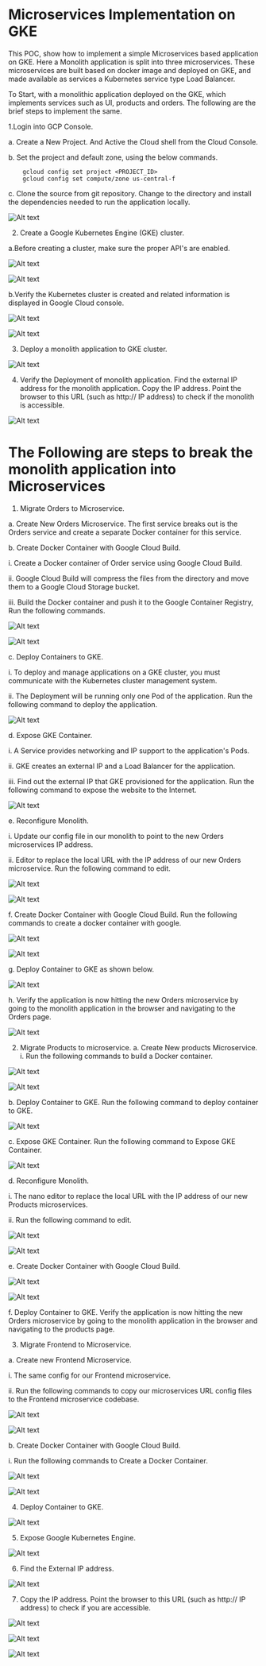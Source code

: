 # Microservices Implementation on GKE #

This POC, show how to implement a simple Microservices based application on GKE. Here a Monolith application is split into three microservices. These microservices are built based on docker image and deployed on GKE, and made available as services a Kubernetes service type Load Balancer.

To Start, with a monolithic application deployed on the GKE, which implements services such as UI, products and orders. The following are the brief steps to implement the same.

1.Login into GCP Console.

   a. Create a New Project. And Active the Cloud shell from the Cloud Console.

   b. Set the project and default zone, using the below commands.

		gcloud config set project <PROJECT_ID>
		gcloud config set compute/zone us-central-f
      
   c. Clone the source from git repository. Change to the directory and install the dependencies needed to run the application locally.
   
   ![Alt text](https://github.com/Protontech-1803/devops/blob/master/MicroservicesOnGKE/img/1c.png)
 
 2. Create a Google Kubernetes Engine (GKE) cluster.

   a.Before creating a cluster, make sure the proper API's are enabled.  
   
   ![Alt text](https://github.com/Protontech-1803/devops/blob/master/MicroservicesOnGKE/img/2ai.png)
   
   ![Alt text](https://github.com/Protontech-1803/devops/blob/master/MicroservicesOnGKE/img/2aii.png)

   b.Verify the Kubernetes cluster is created and related information is displayed in Google Cloud console.
   
   ![Alt text](https://github.com/Protontech-1803/devops/blob/master/MicroservicesOnGKE/img/2bi.png)
   
   ![Alt text](https://github.com/Protontech-1803/devops/blob/master/MicroservicesOnGKE/img/2bii.png)

3. Deploy a monolith application to GKE cluster. 

  ![Alt text](https://github.com/Protontech-1803/devops/blob/master/MicroservicesOnGKE/img/3.png)

4. Verify the Deployment of monolith application. Find the external IP address for the monolith application. Copy the IP address. Point the browser to this URL (such as http:// IP address) to check if the monolith is accessible.

  ![Alt text](https://github.com/Protontech-1803/devops/blob/master/MicroservicesOnGKE/img/4.png)
 


# The Following are steps to break the monolith application into Microservices

1. Migrate Orders to Microservice.

a. Create New Orders Microservice. The first service breaks out is the Orders service and create a separate Docker container for this service. 

b. Create Docker Container with Google Cloud Build.

i. Create a Docker container of Order service using Google Cloud Build.

ii. Google Cloud Build will compress the files from the directory and move them to a Google Cloud Storage bucket.

iii. Build the Docker container and push it to the Google Container Registry, Run the following commands.

 ![Alt text](https://github.com/Protontech-1803/devops/blob/master/MicroservicesOnGKE/img/M1biii1.png)
 
 ![Alt text](https://github.com/Protontech-1803/devops/blob/master/MicroservicesOnGKE/img/M1biii2.png)
 
c. Deploy Containers to GKE.

i. To deploy and manage applications on a GKE cluster, you must communicate with the Kubernetes cluster management system.

ii. The Deployment will be running only one Pod of the application. Run the following command to deploy the application.

 ![Alt text](https://github.com/Protontech-1803/devops/blob/master/MicroservicesOnGKE/img/M1cii.png)
 

d. Expose GKE Container.

i. A Service provides networking and IP support to the application's Pods.

ii. GKE creates an external IP and a Load Balancer for the application.

iii. Find out the external IP that GKE provisioned for the application. Run the following command to expose the website to the Internet.

 ![Alt text](https://github.com/Protontech-1803/devops/blob/master/MicroservicesOnGKE/img/M1diii.png) 

e. Reconfigure Monolith.

i. Update our config file in our monolith to point to the new Orders microservices IP address.

ii. Editor to replace the local URL with the IP address of our new Orders microservice. Run the following command to edit.

 ![Alt text](https://github.com/Protontech-1803/devops/blob/master/MicroservicesOnGKE/img/M1eii1.png)
 
 ![Alt text](https://github.com/Protontech-1803/devops/blob/master/MicroservicesOnGKE/img/M1eii2.png)
 

f. Create Docker Container with Google Cloud Build. Run the following commands to create a docker container with google.

 ![Alt text](https://github.com/Protontech-1803/devops/blob/master/MicroservicesOnGKE/img/M1fi.png)
 
 ![Alt text](https://github.com/Protontech-1803/devops/blob/master/MicroservicesOnGKE/img/M1fii.png)
 
 	
g. Deploy Container to GKE as shown below.

 ![Alt text](https://github.com/Protontech-1803/devops/blob/master/MicroservicesOnGKE/img/M1g.png)
 

h. Verify the application is now hitting the new Orders microservice by going to the monolith application in the browser and navigating to the Orders page.

 ![Alt text](https://github.com/Protontech-1803/devops/blob/master/MicroservicesOnGKE/img/M1h.png)
 

2. Migrate Products to microservice.
a. Create New products Microservice.
i. Run the following commands to build a Docker container.

![Alt text](https://github.com/Protontech-1803/devops/blob/master/MicroservicesOnGKE/img/M2ai1.png)

![Alt text](https://github.com/Protontech-1803/devops/blob/master/MicroservicesOnGKE/img/M2ai2.png)


b. Deploy Container to GKE. Run the following command to deploy container to GKE.

![Alt text](https://github.com/Protontech-1803/devops/blob/master/MicroservicesOnGKE/img/M2b.png)
 

c. Expose GKE Container. Run the following command to Expose GKE Container.

![Alt text](https://github.com/Protontech-1803/devops/blob/master/MicroservicesOnGKE/img/M2c.png)
 

d. Reconfigure Monolith.

i. The nano editor to replace the local URL with the IP address of our new Products microservices.

ii. Run the following command to edit.

![Alt text](https://github.com/Protontech-1803/devops/blob/master/MicroservicesOnGKE/img/M2dii1.png)

![Alt text](https://github.com/Protontech-1803/devops/blob/master/MicroservicesOnGKE/img/M2dii2.png)
 
	       
e. Create Docker Container with Google Cloud Build.

![Alt text](https://github.com/Protontech-1803/devops/blob/master/MicroservicesOnGKE/img/M2ei.png)

![Alt text](https://github.com/Protontech-1803/devops/blob/master/MicroservicesOnGKE/img/M2eii.png)
 

f. Deploy Container to GKE. Verify the application is now hitting the new Orders microservice by going to the monolith application in the browser and navigating to the products page.


3. Migrate Frontend to Microservice.

a. Create new Frontend Microservice.

i. The same config for our Frontend microservice.

ii. Run the following commands to copy our microservices URL config files to the Frontend microservice codebase.

![Alt text](https://github.com/Protontech-1803/devops/blob/master/MicroservicesOnGKE/img/M3aii1.png)

![Alt text](https://github.com/Protontech-1803/devops/blob/master/MicroservicesOnGKE/img/M3aii2.png)
 

b. Create Docker Container with Google Cloud Build.

i. Run the following commands to Create a Docker Container.

![Alt text](https://github.com/Protontech-1803/devops/blob/master/MicroservicesOnGKE/img/M3bi1.png)

![Alt text](https://github.com/Protontech-1803/devops/blob/master/MicroservicesOnGKE/img/M3bi2.png)


4. Deploy Container to GKE.

![Alt text](https://github.com/Protontech-1803/devops/blob/master/MicroservicesOnGKE/img/M4.png)
 

5. Expose Google Kubernetes Engine.

![Alt text](https://github.com/Protontech-1803/devops/blob/master/MicroservicesOnGKE/img/M5.png)
 

6. Find the External IP address. 

![Alt text](https://github.com/Protontech-1803/devops/blob/master/MicroservicesOnGKE/img/M6.png)
 
7. Copy the IP address. Point the browser to this URL (such as http:// IP address) to check if you are accessible.

![Alt text](https://github.com/Protontech-1803/devops/blob/master/MicroservicesOnGKE/img/M7i.png)

![Alt text](https://github.com/Protontech-1803/devops/blob/master/MicroservicesOnGKE/img/M7ii.png)

![Alt text](https://github.com/Protontech-1803/devops/blob/master/MicroservicesOnGKE/img/M7iii.png)
   


